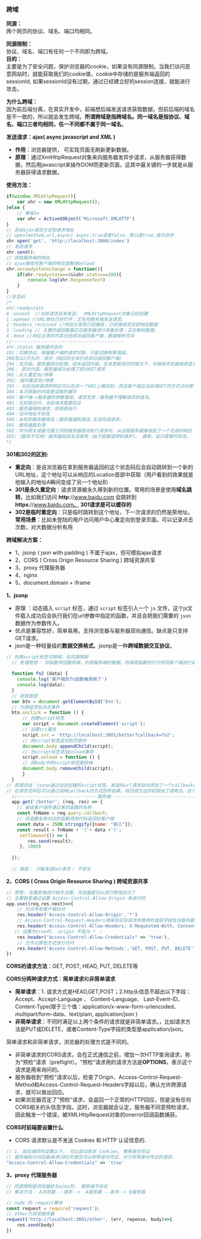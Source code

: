 ### 跨域

**同源：**    
两个网页的协议、域名、端口均相同。

**同源限制：**   
协议、域名、端口有任何一个不同即为跨域。    
**目的：**    
主要是为了安全问题，保护浏览器的cookie，如果没有同源限制，当我们访问恶意网站时，就能获取我们的cookie值，cookie中存储的是服务端返回的sessionId, 如果sessionId没有过期，通过已经建立好的session连接，就能进行攻击。

**为什么跨域：**    
因为前后端分离，在真实开发中，前端想后端发送请求获取数据，但前后端的域名是不一致的，所以就会发生跨域。**所谓跨域是指跨域名。同一域名是指协议、域名、端口三者均相同，任一不同都不属于同一域名**。  


**发送请求：ajax( async javascript and XML )**

+ **作用**：浏览器提供， 可实现页面无刷新更新数据。
+ **原理**：通过XmlHttpRequest对象来向服务器发异步请求，从服务器获得数据，然后用javascript来操作DOM而更新页面。这其中最关键的一步就是从服务器获得请求数据。

**使用方法：**  
```javascript
if(window.XMLHttpRequest){
    var xhr = new XMLHttpRequest();
}else {
    // 兼容ie
    var xhr = ActiveXObject('Microsoft.XMLHTTP')
}
// 告诉ajax请求方式和请求地址
// open(method,url,async) async:true或者false，默认是true,表示异步
xhr.open('get', 'http://localhost:3000/index')
// 发送请求
xhr.send();
// 获取服务端的响应
// ajax接收完客户端的响应就触发onload
xhr.onreadystatechange = function(){
    if(xhr.readystate==4&&xhr.status==200){
        console.log(xhr.ResponseText)
    }
}
//状态码
/*
xhr.readystate 
0：unsend  //当前请求还未发送;  XMLHttpRequest对象已经创建
1：opened //URL地址已经打开；正在向服务端发送请求。
2：headers_received //响应头信息已经接收；已经接收完全部响应数据
3：loading // 主要的返回数据正在服务器进行准备处理；正在解析数据。
4：done //响应主体的内容已经成功返回客户端；数据解析完毕
//------------------------------------------
xhr.status 服务器状态码
101：切换协议。根据客户端的请求切换，只能切换到更高级。
200及以2开头的：成功（响应的主体已经成功返回客户端）
204：无内容。服务器成功处理，但未返回内容。在未更新网页的情况下，可确保浏览器继续显示当前文档
206： 部分内容。服务器成功处理了部分GET请求
301：永久重定向/转移
302: 临时重定向/转移
303： 对应当前请求的响应可以在另一个URI上被找到，而且客户端应当采用GET的方式访问那个资源。
304：本次获取的内容是读取的缓存
400：客户端->服务器的参数错误，请求无效；服务器不理解请求的语法。 
401：无权限访问，当前请求需要验证
403：服务器得到请求，但拒绝执行
404：访问地址不存在
500：未知的服务器错误；服务器遇到错误,无法完成请求。
501：服务器超负荷
502：作为网关或者代理工作的服务器尝试执行请求时，从远程服务器接收到了一个无效的响应
503:（服务不可用）服务器目前无法使用（由于超载或停机维护）。 通常，这只是暂时状态。
*/
```

**301和302的区别:**   

+ **重定向**：是说浏览器在拿到服务器返回的这个状态码后会自动跳转到一个新的URL地址，这个地址可以从响应的Location首部中获取（用户看到的效果就是他输入的地址A瞬间变成了另一个地址B）
+ **301是永久重定向**：请求资源被永久移到新的位置。常用的场景是使用**域名跳转**。比如我们访问 **http**://www.baidu.com 会跳转到 **https**://www.baidu.com。 **301请求是可以缓存的**
+ **302是临时重定向**：只是临时跳转到这个地址，下一次请求的仍然是原地址。**常用场景**：比如未登陆的用户访问用户中心重定向到登录页面。可以记录点击次数，对大数据分析有用


**跨域解决方案：**    
+ 1、jsonp ( json with padding ) 不属于ajax，但可模拟ajax请求
+ 2、CORS ( Cross Origin Resource Sharing )  跨域资源共享
+ 3、proxy 代理服务器 
+ 4、nginx
+ 5、document.domain + iframe

**1、jsonp**   

+ 原理 ：动态插入 `script` 标签，通过 `script` 标签引入一个 `js` 文件，这个js文件载入成功后会执行我们在url参数中指定的函数，并且会把我们需要的 `json` 数据作为参数传入。
+ 优点是兼容性好，简单易用，支持浏览器与服务器双向通信。缺点是只支持GET请求。
+ json是一种轻量级的**数据交换格式**。jsonp是一种**跨域数据交互协议**。

```javascript
// 利用script标签可跨域，无同源限制
  // 处理思想： 将函数传回服务端，利用服务端的数据，将调用函数的行为传回客户端进行调用
  
  function fn2 (data) {
  	console.log('客户端的fn函数被调用了')
  	console.log(data);
  }
  // 获取按钮
  var btn = document.getElementById('btn');
  // 为按钮添加点击事件
  btn.onclick = function () {
      // 创建script标签
      var script = document.createElement('script');
      // 设置src属性
      script.src = 'http://localhost:3001/better?callback=fn2';
      // 将script标签追加到页面中
      document.body.appendChild(script);
      // 为script标签添加onload事件
      script.onload = function () {
      // 将body中的script标签删除掉
      document.body.removeChild(script);
      }
  }
// 原理总结：jsonp通过动态创建的script标签，发送的url请求自动添加了一个callback参数，当后台发现callback参数时，就认为是一个jsonp请求，响应头在返回数据时，数据格式就由json变成script，而script的内容就是一个函数调用。  	
// 在请求完毕后可以通过调用callback的方式回传结果。将回调方法的权限给了调用方。这个就相当于将controller层和view层终于分开了。
  //------------------------------服务端--------------------------------
  app.get('/better', (req, res) => {
  	// 接收客户端传递过来的函数的名称
  	const fnName = req.query.callback;
  	// 将函数名称对应的函数调用代码返回给客户端
  	const data = JSON.stringify({name: "张三"});
  	const result = fnName + '('+ data +')';
  	 setTimeout(() => {
  	 	res.send(result);
  	 }, 1000)
  	
  });
  
  // 缺陷： 只能发送Get请求； 不安全   
```

**2、CORS ( Cross Origin Resource Sharing )  跨域资源共享**  
```javascript
// 思想: 在服务端进行相关设置，浏览器就可以进行跨域访问了
// 主要就是通过设置 Access-Control-Allow-Origin 来进行的
app.use((req,res,next)=>{
	// 允许所有客户端访问
    res.header('Access-Control-Allow-Origin','*')
    // Access-Control-Request-Headers用来将实际请求所携带的首部字段告诉服务器
    res.header('Access-Control-Allow-Headers: X-Requested-With, Content-Type');
   // 设置为true时， origin 不能为 * ；
    res.header("Access-Control-Allow-Credentials" => 'true'),
    // 允许以那些方式进行访问
    res.header('Access-Control-Allow-Methods','GET, POST, PUT, DELETE')
})
```

**CORS的请求方法**：GET, POST, HEAD, PUT, DELETE等    

**CORS分两种请求方式**：**简单请求**和**非简单请求**    

- **简单请求**：1. 请求方式是HEAD,GET,POST；2.http头信息不超出以下字段：Accept、Accept-Language 、 Content-Language、 Last-Event-ID、 Content-Type(限于三个值：application/x-www-form-urlencoded、multipart/form-data、text/plain,  application/json )  
- **非简单请求**：不同时满足以上两个条件的请求就是非简单请求。，比如请求方法是PUT或DELETE，或者Content-Type字段的类型是application/json。   

简单请求和非简单请求，浏览器的处理方式是不同的。   

- 非简单请求的CORS请求，会在正式通信之前，增加一次HTTP查询请求，称为"预检"请求（preflight）。"预检"请求用的请求方法是**OPTIONS**，表示这个请求是用来询问的。
- 服务器收到"预检"请求以后，检查了Origin、Access-Control-Request-Method和Access-Control-Request-Headers字段以后，确认允许跨源请求，就可以做出回应。
- 如果浏览器否定了"预检"请求，会返回一个正常的HTTP回应，但是没有任何CORS相关的头信息字段。这时，浏览器就会认定，服务器不同意预检请求，因此触发一个错误，被XMLHttpRequest对象的onerror回调函数捕获。  


**CORS时前端要设置什么**:   
+ CORS 请求默认是不发送 Cookies 和 HTTP 认证信息的.
```javascript
// 1. 前后端同时设置以下， 可以自动发送 Cookies, 携带身份凭证
// 服务端标识浏览器请求CORS时是否可以附带身份凭证，对于附带身份凭证的请求，
"Access-Control-Allow-Credentials" => 'true'
```

**3、proxy 代理服务器**   
```javascript
// 同源限制是浏览器给与ajax的， 服务端不存在
// 解决方法： A浏览器 --请求-->  A服务器 --请求--> B服务器

// node 的 request模块
const request = require('request');
// other为其他服务器
request('http://localhost:3001/other', (err, reponse, body)=>{
    res.send(body)
})
```
